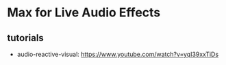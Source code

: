 # Max for Live Audio Effects

## tutorials
- audio-reactive-visual: https://www.youtube.com/watch?v=yqI39xxTiDs
